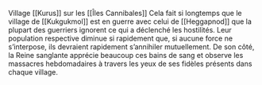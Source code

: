 Village [[Kurus]] sur les [[Îles Cannibales]]
Cela fait si longtemps que le village de [[Kukgukmol]] est en guerre avec celui de [[Heggapnod]] que la plupart des guerriers ignorent ce qui a déclenché les hostilités. Leur population respective diminue si rapidement que, si aucune force ne s’interpose, ils devraient rapidement s’annihiler mutuellement. De son côté, la Reine sanglante apprécie beaucoup ces bains de sang et observe les massacres hebdomadaires à travers les yeux de ses fidèles présents dans chaque village.